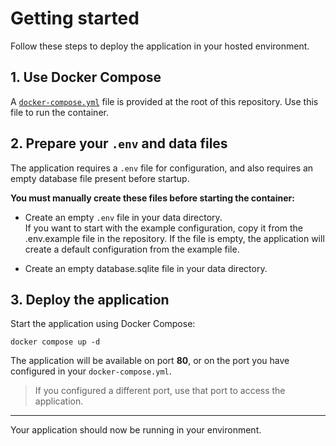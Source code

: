 # Getting started

Follow these steps to deploy the application in your hosted environment.

## 1. Use Docker Compose

A [`docker-compose.yml`](./docker-compose.yml) file is provided at the root of this repository. Use this file to run the container.

## 2. Prepare your `.env` and data files

The application requires a `.env` file for configuration, and also requires an empty database file present before startup.

**You must manually create these files before starting the container:**

- Create an empty `.env` file in your data directory.  
  If you want to start with the example configuration, copy it from the .env.example file in the repository.
  If the file is empty, the application will create a default configuration from the example file.

- Create an empty database.sqlite file in your data directory.  

## 3. Deploy the application

Start the application using Docker Compose:

```
docker compose up -d
```

The application will be available on port **80**, or on the port you have configured in your `docker-compose.yml`.

> If you configured a different port, use that port to access the application.

---

Your application should now be running in your environment.
